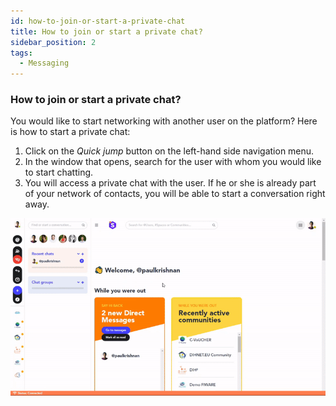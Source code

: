 ```yaml
---
id: how-to-join-or-start-a-private-chat
title: How to join or start a private chat?
sidebar_position: 2
tags:
  - Messaging
---
```


### **How to join or start a private chat?**

You would like to start networking with another user on the platform? Here is how to start a private chat:

1. Click on the *Quick jump* button on the left-hand side navigation menu.
2. In the window that opens, search for the user with whom you would like to start chatting.
3. You will access a private chat with the user. If he or she is already part of your network of contacts, you will be able to start a conversation right away.


![alt_text](./../../assets/3-how-to-start-a-private-chat.gif)
